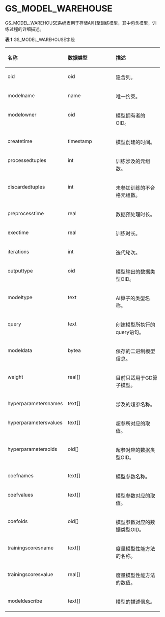 # GS\_MODEL\_WAREHOUSE<a name="ZH-CN_TOPIC_0000001110838812"></a>

GS\_MODEL\_WAREHOUSE系统表用于存储AI引擎训练模型，其中包含模型，训练过程的详细描述。

**表 1**  GS\_MODEL\_WAREHOUSE字段

<a name="table228494316107"></a>
<table><thead align="left"><tr id="row2284144315107"><th class="cellrowborder" valign="top" width="33.333333333333336%" id="mcps1.2.4.1.1"><p id="p1128415433102"><a name="p1128415433102"></a><a name="p1128415433102"></a>名称</p>
</th>
<th class="cellrowborder" valign="top" width="33.273327332733274%" id="mcps1.2.4.1.2"><p id="p7284114331011"><a name="p7284114331011"></a><a name="p7284114331011"></a>数据类型</p>
</th>
<th class="cellrowborder" valign="top" width="33.39333933393339%" id="mcps1.2.4.1.3"><p id="p4284164361019"><a name="p4284164361019"></a><a name="p4284164361019"></a>描述</p>
</th>
</tr>
</thead>
<tbody><tr id="row92841743131017"><td class="cellrowborder" valign="top" width="33.333333333333336%" headers="mcps1.2.4.1.1 "><p id="p6284243131010"><a name="p6284243131010"></a><a name="p6284243131010"></a>oid</p>
</td>
<td class="cellrowborder" valign="top" width="33.273327332733274%" headers="mcps1.2.4.1.2 "><p id="p5284184391017"><a name="p5284184391017"></a><a name="p5284184391017"></a>oid</p>
</td>
<td class="cellrowborder" valign="top" width="33.39333933393339%" headers="mcps1.2.4.1.3 "><p id="p4284184312104"><a name="p4284184312104"></a><a name="p4284184312104"></a>隐含列。</p>
</td>
</tr>
<tr id="row1128404361010"><td class="cellrowborder" valign="top" width="33.333333333333336%" headers="mcps1.2.4.1.1 "><p id="p1528564315107"><a name="p1528564315107"></a><a name="p1528564315107"></a>modelname</p>
</td>
<td class="cellrowborder" valign="top" width="33.273327332733274%" headers="mcps1.2.4.1.2 "><p id="p628574371017"><a name="p628574371017"></a><a name="p628574371017"></a>name</p>
</td>
<td class="cellrowborder" valign="top" width="33.39333933393339%" headers="mcps1.2.4.1.3 "><p id="p7285343121014"><a name="p7285343121014"></a><a name="p7285343121014"></a>唯一约束。</p>
</td>
</tr>
<tr id="row4285144311014"><td class="cellrowborder" valign="top" width="33.333333333333336%" headers="mcps1.2.4.1.1 "><p id="p728584351013"><a name="p728584351013"></a><a name="p728584351013"></a>modelowner</p>
</td>
<td class="cellrowborder" valign="top" width="33.273327332733274%" headers="mcps1.2.4.1.2 "><p id="p15285184371019"><a name="p15285184371019"></a><a name="p15285184371019"></a>oid</p>
</td>
<td class="cellrowborder" valign="top" width="33.39333933393339%" headers="mcps1.2.4.1.3 "><p id="p128510439101"><a name="p128510439101"></a><a name="p128510439101"></a>模型拥有者的OID。</p>
</td>
</tr>
<tr id="row112851543171011"><td class="cellrowborder" valign="top" width="33.333333333333336%" headers="mcps1.2.4.1.1 "><p id="p7285104331012"><a name="p7285104331012"></a><a name="p7285104331012"></a>createtime</p>
</td>
<td class="cellrowborder" valign="top" width="33.273327332733274%" headers="mcps1.2.4.1.2 "><p id="p1528564371017"><a name="p1528564371017"></a><a name="p1528564371017"></a>timestamp</p>
</td>
<td class="cellrowborder" valign="top" width="33.39333933393339%" headers="mcps1.2.4.1.3 "><p id="p2285194351015"><a name="p2285194351015"></a><a name="p2285194351015"></a>模型创建的时间。</p>
</td>
</tr>
<tr id="row6285144361013"><td class="cellrowborder" valign="top" width="33.333333333333336%" headers="mcps1.2.4.1.1 "><p id="p1528514317105"><a name="p1528514317105"></a><a name="p1528514317105"></a>processedtuples</p>
</td>
<td class="cellrowborder" valign="top" width="33.273327332733274%" headers="mcps1.2.4.1.2 "><p id="p328594331017"><a name="p328594331017"></a><a name="p328594331017"></a>int</p>
</td>
<td class="cellrowborder" valign="top" width="33.39333933393339%" headers="mcps1.2.4.1.3 "><p id="p0285154314101"><a name="p0285154314101"></a><a name="p0285154314101"></a>训练涉及的元组数。</p>
</td>
</tr>
<tr id="row2028554310101"><td class="cellrowborder" valign="top" width="33.333333333333336%" headers="mcps1.2.4.1.1 "><p id="p0285154317102"><a name="p0285154317102"></a><a name="p0285154317102"></a>discardedtuples</p>
</td>
<td class="cellrowborder" valign="top" width="33.273327332733274%" headers="mcps1.2.4.1.2 "><p id="p1728584313106"><a name="p1728584313106"></a><a name="p1728584313106"></a>int</p>
</td>
<td class="cellrowborder" valign="top" width="33.39333933393339%" headers="mcps1.2.4.1.3 "><p id="p19285104311109"><a name="p19285104311109"></a><a name="p19285104311109"></a>未参加训练的不合格元组数。</p>
</td>
</tr>
<tr id="row9697218246"><td class="cellrowborder" valign="top" width="33.333333333333336%" headers="mcps1.2.4.1.1 "><p id="p569132192411"><a name="p569132192411"></a><a name="p569132192411"></a>preprocesstime</p>
</td>
<td class="cellrowborder" valign="top" width="33.273327332733274%" headers="mcps1.2.4.1.2 "><p id="p126982120244"><a name="p126982120244"></a><a name="p126982120244"></a>real</p>
</td>
<td class="cellrowborder" valign="top" width="33.39333933393339%" headers="mcps1.2.4.1.3 "><p id="p1669102113243"><a name="p1669102113243"></a><a name="p1669102113243"></a>数据预处理时长。</p>
</td>
</tr>
<tr id="row328524381017"><td class="cellrowborder" valign="top" width="33.333333333333336%" headers="mcps1.2.4.1.1 "><p id="p10285154315106"><a name="p10285154315106"></a><a name="p10285154315106"></a>exectime</p>
</td>
<td class="cellrowborder" valign="top" width="33.273327332733274%" headers="mcps1.2.4.1.2 "><p id="p1528554341018"><a name="p1528554341018"></a><a name="p1528554341018"></a>real</p>
</td>
<td class="cellrowborder" valign="top" width="33.39333933393339%" headers="mcps1.2.4.1.3 "><p id="p15285743141013"><a name="p15285743141013"></a><a name="p15285743141013"></a>训练时长。</p>
</td>
</tr>
<tr id="row168341757101413"><td class="cellrowborder" valign="top" width="33.333333333333336%" headers="mcps1.2.4.1.1 "><p id="p118341057181417"><a name="p118341057181417"></a><a name="p118341057181417"></a>iterations</p>
</td>
<td class="cellrowborder" valign="top" width="33.273327332733274%" headers="mcps1.2.4.1.2 "><p id="p10835205712145"><a name="p10835205712145"></a><a name="p10835205712145"></a>int</p>
</td>
<td class="cellrowborder" valign="top" width="33.39333933393339%" headers="mcps1.2.4.1.3 "><p id="p1983515578142"><a name="p1983515578142"></a><a name="p1983515578142"></a>迭代轮次。</p>
</td>
</tr>
<tr id="row1981320014151"><td class="cellrowborder" valign="top" width="33.333333333333336%" headers="mcps1.2.4.1.1 "><p id="p198135015156"><a name="p198135015156"></a><a name="p198135015156"></a>outputtype</p>
</td>
<td class="cellrowborder" valign="top" width="33.273327332733274%" headers="mcps1.2.4.1.2 "><p id="p1481314061511"><a name="p1481314061511"></a><a name="p1481314061511"></a>oid</p>
</td>
<td class="cellrowborder" valign="top" width="33.39333933393339%" headers="mcps1.2.4.1.3 "><p id="p8813600150"><a name="p8813600150"></a><a name="p8813600150"></a>模型输出的数据类型OID。</p>
</td>
</tr>
<tr id="row1646981221517"><td class="cellrowborder" valign="top" width="33.333333333333336%" headers="mcps1.2.4.1.1 "><p id="p16469712111510"><a name="p16469712111510"></a><a name="p16469712111510"></a>modeltype</p>
</td>
<td class="cellrowborder" valign="top" width="33.273327332733274%" headers="mcps1.2.4.1.2 "><p id="p17469112191518"><a name="p17469112191518"></a><a name="p17469112191518"></a>text</p>
</td>
<td class="cellrowborder" valign="top" width="33.39333933393339%" headers="mcps1.2.4.1.3 "><p id="p19469191217151"><a name="p19469191217151"></a><a name="p19469191217151"></a>AI算子的类型名称。</p>
</td>
</tr>
<tr id="row985459181519"><td class="cellrowborder" valign="top" width="33.333333333333336%" headers="mcps1.2.4.1.1 "><p id="p1785413951515"><a name="p1785413951515"></a><a name="p1785413951515"></a>query</p>
</td>
<td class="cellrowborder" valign="top" width="33.273327332733274%" headers="mcps1.2.4.1.2 "><p id="p1885413971512"><a name="p1885413971512"></a><a name="p1885413971512"></a>text</p>
</td>
<td class="cellrowborder" valign="top" width="33.39333933393339%" headers="mcps1.2.4.1.3 "><p id="p11855189131511"><a name="p11855189131511"></a><a name="p11855189131511"></a>创建模型所执行的query语句。</p>
</td>
</tr>
<tr id="row0338323171511"><td class="cellrowborder" valign="top" width="33.333333333333336%" headers="mcps1.2.4.1.1 "><p id="p8338152310155"><a name="p8338152310155"></a><a name="p8338152310155"></a>modeldata</p>
</td>
<td class="cellrowborder" valign="top" width="33.273327332733274%" headers="mcps1.2.4.1.2 "><p id="p1933842371516"><a name="p1933842371516"></a><a name="p1933842371516"></a>bytea</p>
</td>
<td class="cellrowborder" valign="top" width="33.39333933393339%" headers="mcps1.2.4.1.3 "><p id="p1733842319153"><a name="p1733842319153"></a><a name="p1733842319153"></a>保存的二进制模型信息。</p>
</td>
</tr>
<tr id="row14667132011510"><td class="cellrowborder" valign="top" width="33.333333333333336%" headers="mcps1.2.4.1.1 "><p id="p9667152091511"><a name="p9667152091511"></a><a name="p9667152091511"></a>weight</p>
</td>
<td class="cellrowborder" valign="top" width="33.273327332733274%" headers="mcps1.2.4.1.2 "><p id="p146674207153"><a name="p146674207153"></a><a name="p146674207153"></a>real[]</p>
</td>
<td class="cellrowborder" valign="top" width="33.39333933393339%" headers="mcps1.2.4.1.3 "><p id="p56672020131513"><a name="p56672020131513"></a><a name="p56672020131513"></a>目前只适用于GD算子模型。</p>
</td>
</tr>
<tr id="row11331831514"><td class="cellrowborder" valign="top" width="33.333333333333336%" headers="mcps1.2.4.1.1 "><p id="p111301818153"><a name="p111301818153"></a><a name="p111301818153"></a>hyperparametersnames</p>
</td>
<td class="cellrowborder" valign="top" width="33.273327332733274%" headers="mcps1.2.4.1.2 "><p id="p61351816156"><a name="p61351816156"></a><a name="p61351816156"></a>text[]</p>
</td>
<td class="cellrowborder" valign="top" width="33.39333933393339%" headers="mcps1.2.4.1.3 "><p id="p113141851514"><a name="p113141851514"></a><a name="p113141851514"></a>涉及的超参名称。</p>
</td>
</tr>
<tr id="row2107177101512"><td class="cellrowborder" valign="top" width="33.333333333333336%" headers="mcps1.2.4.1.1 "><p id="p4107771155"><a name="p4107771155"></a><a name="p4107771155"></a>hyperparametersvalues</p>
</td>
<td class="cellrowborder" valign="top" width="33.273327332733274%" headers="mcps1.2.4.1.2 "><p id="p11073721510"><a name="p11073721510"></a><a name="p11073721510"></a>text[]</p>
</td>
<td class="cellrowborder" valign="top" width="33.39333933393339%" headers="mcps1.2.4.1.3 "><p id="p0107776155"><a name="p0107776155"></a><a name="p0107776155"></a>超参所对应的取值。</p>
</td>
</tr>
<tr id="row872103121513"><td class="cellrowborder" valign="top" width="33.333333333333336%" headers="mcps1.2.4.1.1 "><p id="p1772210313159"><a name="p1772210313159"></a><a name="p1772210313159"></a>hyperparametersoids</p>
</td>
<td class="cellrowborder" valign="top" width="33.273327332733274%" headers="mcps1.2.4.1.2 "><p id="p1272215312159"><a name="p1272215312159"></a><a name="p1272215312159"></a>oid[]</p>
</td>
<td class="cellrowborder" valign="top" width="33.39333933393339%" headers="mcps1.2.4.1.3 "><p id="p157221312158"><a name="p157221312158"></a><a name="p157221312158"></a>超参对应的数据类型OID。</p>
</td>
</tr>
<tr id="row37271016181910"><td class="cellrowborder" valign="top" width="33.333333333333336%" headers="mcps1.2.4.1.1 "><p id="p14728161613192"><a name="p14728161613192"></a><a name="p14728161613192"></a>coefnames</p>
</td>
<td class="cellrowborder" valign="top" width="33.273327332733274%" headers="mcps1.2.4.1.2 "><p id="p67284168190"><a name="p67284168190"></a><a name="p67284168190"></a>text[]</p>
</td>
<td class="cellrowborder" valign="top" width="33.39333933393339%" headers="mcps1.2.4.1.3 "><p id="p37281166196"><a name="p37281166196"></a><a name="p37281166196"></a>模型参数名称。</p>
</td>
</tr>
<tr id="row1343311971917"><td class="cellrowborder" valign="top" width="33.333333333333336%" headers="mcps1.2.4.1.1 "><p id="p3434819161912"><a name="p3434819161912"></a><a name="p3434819161912"></a>coefvalues</p>
</td>
<td class="cellrowborder" valign="top" width="33.273327332733274%" headers="mcps1.2.4.1.2 "><p id="p204344192198"><a name="p204344192198"></a><a name="p204344192198"></a>text[]</p>
</td>
<td class="cellrowborder" valign="top" width="33.39333933393339%" headers="mcps1.2.4.1.3 "><p id="p12434201919192"><a name="p12434201919192"></a><a name="p12434201919192"></a>模型参数对应的取值。</p>
</td>
</tr>
<tr id="row125421332101910"><td class="cellrowborder" valign="top" width="33.333333333333336%" headers="mcps1.2.4.1.1 "><p id="p1654283211190"><a name="p1654283211190"></a><a name="p1654283211190"></a>coefoids</p>
</td>
<td class="cellrowborder" valign="top" width="33.273327332733274%" headers="mcps1.2.4.1.2 "><p id="p1467383710200"><a name="p1467383710200"></a><a name="p1467383710200"></a>oid[]</p>
</td>
<td class="cellrowborder" valign="top" width="33.39333933393339%" headers="mcps1.2.4.1.3 "><p id="p25421432201917"><a name="p25421432201917"></a><a name="p25421432201917"></a>模型参数对应的数据类型OID。</p>
</td>
</tr>
<tr id="row4967374191"><td class="cellrowborder" valign="top" width="33.333333333333336%" headers="mcps1.2.4.1.1 "><p id="p196183781914"><a name="p196183781914"></a><a name="p196183781914"></a>trainingscoresname</p>
</td>
<td class="cellrowborder" valign="top" width="33.273327332733274%" headers="mcps1.2.4.1.2 "><p id="p6972372193"><a name="p6972372193"></a><a name="p6972372193"></a>text[]</p>
</td>
<td class="cellrowborder" valign="top" width="33.39333933393339%" headers="mcps1.2.4.1.3 "><p id="p149717375199"><a name="p149717375199"></a><a name="p149717375199"></a>度量模型性能方法的名称。</p>
</td>
</tr>
<tr id="row68443342190"><td class="cellrowborder" valign="top" width="33.333333333333336%" headers="mcps1.2.4.1.1 "><p id="p1584433417193"><a name="p1584433417193"></a><a name="p1584433417193"></a>trainingscoresvalue</p>
</td>
<td class="cellrowborder" valign="top" width="33.273327332733274%" headers="mcps1.2.4.1.2 "><p id="p1784417349192"><a name="p1784417349192"></a><a name="p1784417349192"></a>real[]</p>
</td>
<td class="cellrowborder" valign="top" width="33.39333933393339%" headers="mcps1.2.4.1.3 "><p id="p5844934141910"><a name="p5844934141910"></a><a name="p5844934141910"></a>度量模型性能方法的数值。</p>
</td>
</tr>
<tr id="row218892213191"><td class="cellrowborder" valign="top" width="33.333333333333336%" headers="mcps1.2.4.1.1 "><p id="p8188172231920"><a name="p8188172231920"></a><a name="p8188172231920"></a>modeldescribe</p>
</td>
<td class="cellrowborder" valign="top" width="33.273327332733274%" headers="mcps1.2.4.1.2 "><p id="p181887227195"><a name="p181887227195"></a><a name="p181887227195"></a>text[]</p>
</td>
<td class="cellrowborder" valign="top" width="33.39333933393339%" headers="mcps1.2.4.1.3 "><p id="p11188102214191"><a name="p11188102214191"></a><a name="p11188102214191"></a>模型的描述信息。</p>
</td>
</tr>
</tbody>
</table>
